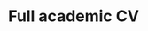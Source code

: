 ---
layout: default
title: Full academic CV
permalink: https://github.com/julian3rd/julian3rd.github.io/cv/Jenkins-CV-2015.pdf
---